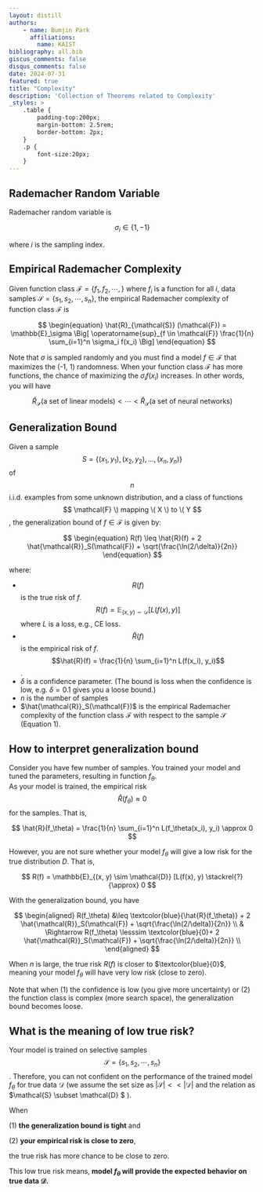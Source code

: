```yaml
---
layout: distill
authors: 
    - name: Bumjin Park
      affiliations:
        name: KAIST
bibliography: all.bib
giscus_comments: false
disqus_comments: false
date: 2024-07-31
featured: true
title: "Complexity"
description: 'Collection of Theorems related to Complexity'
_styles: >
    .table {
        padding-top:200px;
        margin-bottom: 2.5rem;
        border-bottom: 2px;
    }
    .p {
        font-size:20px;
    }
---
```

<style>
blockquote {
    width: 150%; 
}
</style>


## Rademacher Random Variable 

Rademacher random variable is 

$$
\sigma_i \in \{ 1, -1 \}
$$

where $i$ is the sampling index. 

## Empirical Rademacher Complexity

Given function class  $\mathcal{F} =\{ f_1, f_2, \cdots, \}$ where $f_i$ is a function for all $i$, data samples $\mathcal{S} = \{s_1, s_2, \cdots, s_n \}$, 
the empirical Rademacher complexity of function class $\mathcal{F}$ is 

$$
\begin{equation}
\hat{R}_{\mathcal{S}} (\mathcal{F}) = \mathbb{E}_\sigma \Big[  
    \operatorname{sup}_{f \in \mathcal{F}} \frac{1}{n} \sum_{i=1}^n \sigma_i f(x_i)
    \Big]
\end{equation}
$$

Note that $\sigma$ is sampled randomly and you must find a model $f \in \mathcal{F}$ that maximizes the (-1, 1) randomness. 
When your function class $\mathcal{F}$ has more functions, the chance of maximizing the $\sigma_i f(x_i)$ increases. 
In other words, you will have 

$$
\hat{R}_{\mathcal{S}} (\text{a set of linear models}) <  \cdots <  \hat{R}_{\mathcal{S}} (\text{a set of neural networks})
$$

## Generalization Bound 

Given a sample $$ S = \{(x_1, y_1), (x_2, y_2), \ldots, (x_n, y_n)\} $$ of $$n$$ i.i.d. 
examples from some unknown distribution, and a class of functions $$ \mathcal{F} \) mapping \( X \) to \( Y $$, the generalization bound of $f \in \mathcal{F}$ is given by:


$$
\begin{equation}
R(f) \leq \hat{R}(f) + 2 \hat{\mathcal{R}}_S(\mathcal{F}) + \sqrt{\frac{\ln(2/\delta)}{2n}}
\end{equation}
$$

where:

* $$R(f)$$ is the true risk of $f$. $$R(f) = \mathbb{E}_{(x, y) \sim \mathcal{D}} [L(f(x), y)]$$ where $L$ is a loss, e.g., CE loss. 
* $$\hat{R}(f)$$ is the empirical risk of $f$. $$\hat{R}(f) = \frac{1}{n} \sum_{i=1}^n L(f(x_i), y_i)$$.
* $\delta$ is a confidence parameter. (The bound is loss when the confidence is low, e.g. $\delta=0.1$ gives you a loose bound.)
* $n$ is the number of samples 
* $\hat{\mathcal{R}}_S(\mathcal{F})$ is the empirical Rademacher complexity of the function class $\mathcal{F}$ with respect to the sample $\mathcal{S}$ (Equation 1).


## How to interpret generalization bound

Consider you have few number of samples. You trained your model and tuned the parameters, resulting in function $f_\theta$.  
As your model is trained, the empirical risk $$\hat{R}(f_\theta) \approx 0$$ for the samples. That is, 

$$
\hat{R}(f_\theta) = \frac{1}{n} \sum_{i=1}^n L(f_\theta(x_i), y_i) \approx 0
$$

However, you are not sure whether your model $f_\theta$ will give a low risk for the true distribution $D$. That is, 

$$
R(f) = \mathbb{E}_{(x, y) \sim \mathcal{D}} [L(f(x), y)  \stackrel{?}{\approx} 0
$$

With the generalization bound, you have 

$$
\begin{aligned}
R(f_\theta) &\leq \textcolor{blue}{\hat{R}(f_\theta)} + 2 \hat{\mathcal{R}}_S(\mathcal{F}) + \sqrt{\frac{\ln(2/\delta)}{2n}} \\
& \Rightarrow 
R(f_\theta) \lesssim \textcolor{blue}{0}+ 2 \hat{\mathcal{R}}_S(\mathcal{F}) + \sqrt{\frac{\ln(2/\delta)}{2n}} \\
\end{aligned}
$$

When $n$ is large, the true risk $R(f)$ is closer to $\textcolor{blue}{0}$, meaning your model $f_\theta$ will have very low risk (close to zero). 

Note that when (1) the confidence is low (you give more uncertainty) or (2) the function class is complex (more search space), 
the generalization bound becomes loose. 


## What is the meaning of low true risk? 

Your model is trained on selective samples $$\mathcal{S} = \{ s_1, s_2, \cdots, s_n \}$$. Therefore, you can not confident on the performance 
of the trained model $f_\theta$ for true data $\mathcal{D}$ 
(we assume the set size as $\vert \mathcal{S} \vert << \vert \mathcal{D} \vert$ and the relation as $\mathcal{S}  \subset \mathcal{D} $ ). 

When 

(1) **the generalization bound is tight** and 

(2) **your empirical risk is close to zero**, 

the true risk has more chance to be close to zero. 

This low true risk means, **model $f_\theta$ will provide the expected behavior on true data $\mathcal{D}$.**
